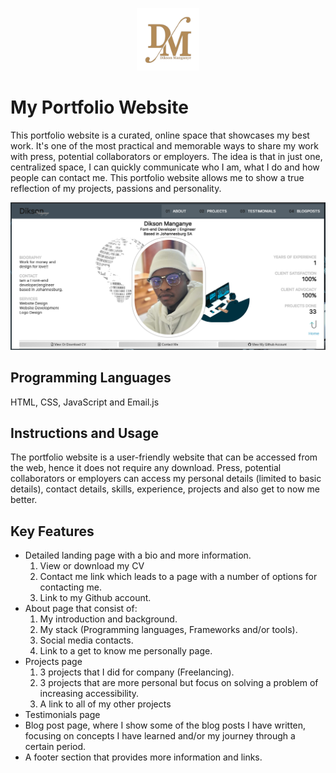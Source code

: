 <p style="text-align: center"><img src="images/myLogo.png#center" width=100px style="margin: 0 auto"></p>


# My Portfolio Website

This portfolio website is a curated, online space that showcases my best work. It's one of the most practical and memorable ways to share my work with press, potential collaborators or employers. The idea is that in just one, centralized space, I can quickly communicate who I am, what I do and how people can contact me. This portfolio website allows me to show a true reflection of my projects, passions and personality.

![Alt text](images/portfolio-website-image.png)

## Programming Languages
HTML, CSS, JavaScript and Email.js

## Instructions and Usage

The portfolio website is a user-friendly website that can be accessed from the web, hence it does not require any download. Press, potential collaborators or employers can access my personal details (limited to basic details), contact details, skills, experience, projects and also get to now me better.

## Key Features

- Detailed landing page with a bio and more information.
    1. View or download my CV
    2. Contact me link which leads to a page with a number of options for contacting me.
    3. Link to my Github account. 
- About page that consist of:
    1. My introduction and background.
    2. My stack (Programming languages, Frameworks and/or tools).
    3. Social media contacts.
    4. Link to a get to know me personally page.
- Projects page
    1. 3 projects that I did for company (Freelancing).
    2. 3 projects that are more personal but focus on solving a problem of increasing accessibility.
    3. A link to all of my other projects
- Testimonials page
- Blog post page, where I show some of the blog posts I have written, focusing on concepts I have learned and/or my journey through a certain period. 
- A footer section that provides more information and links.
